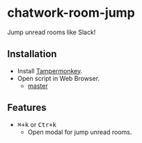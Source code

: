 # chatwork-room-jump
Jump unread rooms like Slack!

## Installation

* Install [Tampermonkey](http://tampermonkey.net).
* Open script in Web Browser.
    * [master](https://github.com/nhosoya/chatwork-room-jump/raw/master/chatwork-room-jump.user.js)

## Features

* <kbd>⌘+k</kbd> or <kbd>Ctr+k</kbd>
  - Open modal for jump unread rooms.
